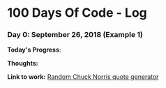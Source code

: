 # 100 Days Of Code - Log

### Day 0: September 26, 2018 (Example 1)

**Today's Progress**: 

**Thoughts:** 

**Link to work:** [Random Chuck Norris quote generator](https://codepen.io/eszabo555/full/ePOZMN/)
